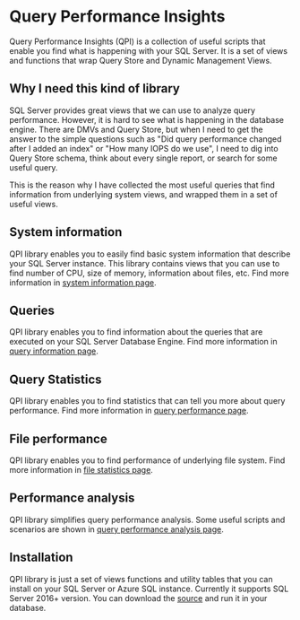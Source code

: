 # Query Performance Insights

Query Performance Insights (QPI) is a collection of useful scripts that enable you find what is happening with your SQL Server. It is a set of views and functions that wrap Query Store and Dynamic Management Views.

## Why I need this kind of library

SQL Server provides great views that we can use to analyze query performance. However, it is hard to see what is happening in the database engine. There are DMVs and Query Store, but when I need to get the answer to the simple questions such as "Did query performance changed after I added an index" or "How many IOPS do we use", I need to dig into Query Store schema, think about every single report, or search for some useful query.

This is the reason why I have collected the most useful queries that find information from underlying system views, and wrapped them in a set of useful views.

## System information

QPI library enables you to easily find basic system information that describe your SQL Server instance. This library contains views that you can use to find number of CPU, size of memory, information about files, etc. Find more information in [system information page](doc/SystemInfo.md).

## Queries

QPI library enables you to find information about the queries that are executed on your SQL Server Database Engine. Find more information in [query information page](doc/QueryInfo.md).

## Query Statistics

QPI library enables you to find statistics that can tell you more about query performance. Find more information in [query performance page](doc/QueryStatistics.md).

## File performance

QPI library enables you to find performance of underlying file system. Find more information in [file statistics page](doc/FileStatistics.md).

## Performance analysis

QPI library simplifies query performance analysis. Some useful scripts and scenarios are shown in  [query performance analysis page](doc/QueryPerformanceAnalisys.md).

## Installation
QPI library is just a set of views functions and utility tables that you can install on your SQL Server or Azure SQL instance. Currently it supports SQL Server 2016+ version.
You can download the [source](src/qpi.sql) and run it in your database.
